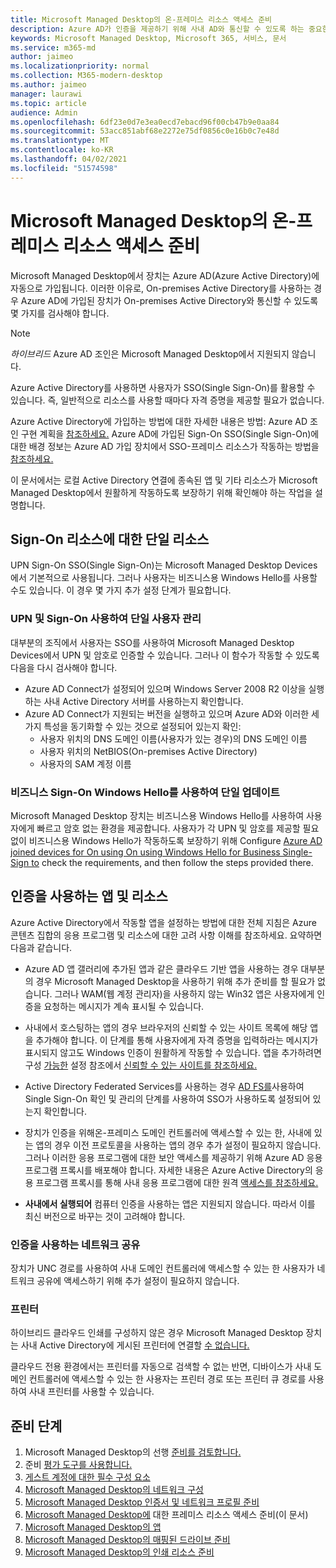 ```yaml
---
title: Microsoft Managed Desktop의 온-프레미스 리소스 액세스 준비
description: Azure AD가 인증을 제공하기 위해 사내 AD와 통신할 수 있도록 하는 중요한 단계
keywords: Microsoft Managed Desktop, Microsoft 365, 서비스, 문서
ms.service: m365-md
author: jaimeo
ms.localizationpriority: normal
ms.collection: M365-modern-desktop
ms.author: jaimeo
manager: laurawi
ms.topic: article
audience: Admin
ms.openlocfilehash: 6df23e0d7e3ea0ecd7ebacd96f00cb47b9e0aa84
ms.sourcegitcommit: 53acc851abf68e2272e75df0856c0e16b0c7e48d
ms.translationtype: MT
ms.contentlocale: ko-KR
ms.lasthandoff: 04/02/2021
ms.locfileid: "51574598"
---
```

#  <a name="prepare-on-premises-resources-access-for-microsoft-managed-desktop"></a>Microsoft Managed Desktop의 온-프레미스 리소스 액세스 준비

Microsoft Managed Desktop에서 장치는 Azure AD(Azure Active Directory)에 자동으로 가입됩니다. 이러한 이유로, On-premises Active Directory를 사용하는 경우 Azure AD에 가입된 장치가 On-premises Active Directory와 통신할 수 있도록 몇 가지를 검사해야 합니다. 

> [!NOTE]  
> *하이브리드* Azure AD 조인은 Microsoft Managed Desktop에서 지원되지 않습니다.

Azure Active Directory를 사용하면 사용자가 SSO(Single Sign-On)를 활용할 수 있습니다. 즉, 일반적으로 리소스를 사용할 때마다 자격 증명을 제공할 필요가 없습니다.

Azure Active Directory에 가입하는 방법에 대한 자세한 내용은 방법: Azure AD 조인 구현 계획을 [참조하세요.](/azure/active-directory/devices/azureadjoin-plan) Azure AD에 가입된 Sign-On SSO(Single Sign-On)에 대한 배경 정보는 Azure AD 가입 장치에서 SSO-프레미스 리소스가 작동하는 방법을 [참조하세요.](/azure/active-directory/devices/azuread-join-sso#how-it-works)


이 문서에서는 로컬 Active Directory 연결에 종속된 앱 및 기타 리소스가 Microsoft Managed Desktop에서 원활하게 작동하도록 보장하기 위해 확인해야 하는 작업을 설명합니다.


## <a name="single-sign-on-for-on-premises-resources"></a>Sign-On 리소스에 대한 단일 리소스

UPN Sign-On SSO(Single Sign-On)는 Microsoft Managed Desktop Devices에서 기본적으로 사용됩니다. 그러나 사용자는 비즈니스용 Windows Hello를 사용할 수도 있습니다. 이 경우 몇 가지 추가 설정 단계가 필요합니다. 

### <a name="single-sign-on-by-using-upn-and-password"></a>UPN 및 Sign-On 사용하여 단일 사용자 관리

대부분의 조직에서 사용자는 SSO를 사용하여 Microsoft Managed Desktop Devices에서 UPN 및 암호로 인증할 수 있습니다. 그러나 이 함수가 작동할 수 있도록 다음을 다시 검사해야 합니다.

- Azure AD Connect가 설정되어 있으며 Windows Server 2008 R2 이상을 실행하는 사내 Active Directory 서버를 사용하는지 확인합니다.
- Azure AD Connect가 지원되는 버전을 실행하고 있으며 Azure AD와 이러한 세 가지 특성을 동기화할 수 있는 것으로 설정되어 있는지 확인: 
    - 사용자 위치의 DNS 도메인 이름(사용자가 있는 경우)의 DNS 도메인 이름
    - 사용자 위치의 NetBIOS(On-premises Active Directory)
    - 사용자의 SAM 계정 이름


### <a name="single-sign-on-by-using-windows-hello-for-business"></a>비즈니스 Sign-On Windows Hello를 사용하여 단일 업데이트

Microsoft Managed Desktop 장치는 비즈니스용 Windows Hello를 사용하여 사용자에게 빠르고 암호 없는 환경을 제공합니다. 사용자가 각 UPN 및 암호를 제공할 필요 없이 비즈니스용 Windows Hello가 작동하도록 보장하기 위해 Configure [Azure AD joined devices for On using On using Windows Hello for Business Single-Sign to](/windows/security/identity-protection/hello-for-business/hello-hybrid-aadj-sso-base) check the requirements, and then follow the steps provided there.


## <a name="apps-and-resources-that-use-authentication"></a>인증을 사용하는 앱 및 리소스

Azure [](/azure/active-directory/devices/azureadjoin-plan#understand-considerations-for-applications-and-resources) Active Directory에서 작동할 앱을 설정하는 방법에 대한 전체 지침은 Azure 콘텐츠 집합의 응용 프로그램 및 리소스에 대한 고려 사항 이해를 참조하세요. 요약하면 다음과 같습니다.


- Azure AD 앱 갤러리에 추가된 앱과 같은 클라우드 기반 앱을 사용하는 경우 대부분의 경우 Microsoft Managed Desktop을 사용하기 위해 추가 준비를 할 필요가 없습니다. 그러나 WAM(웹 계정 관리자)을 사용하지 않는 Win32 앱은 사용자에게 인증을 요청하는 메시지가 계속 표시될 수 있습니다.

- 사내에서 호스팅하는 앱의 경우 브라우저의 신뢰할 수 있는 사이트 목록에 해당 앱을 추가해야 합니다. 이 단계를 통해 사용자에게 자격 증명을 입력하라는 메시지가 표시되지 않고도 Windows 인증이 원활하게 작동할 수 있습니다. 앱을 추가하려면 구성 [가능한](../working-with-managed-desktop/config-setting-ref.md#trusted-sites) 설정 참조에서 [신뢰할 수 있는 사이트를 참조하세요.](../working-with-managed-desktop/config-setting-ref.md)

- Active Directory Federated Services를 사용하는 경우 [AD FS를](/previous-versions/azure/azure-services/jj151809(v=azure.100))사용하여 Single Sign-On 확인 및 관리의 단계를 사용하여 SSO가 사용하도록 설정되어 있는지 확인합니다. 

- 장치가 인증을 위해온-프레미스 도메인 컨트롤러에 액세스할 수 있는 한, 사내에 있는 앱의 경우 이전 프로토콜을 사용하는 앱의 경우 추가 설정이 필요하지 않습니다. 그러나 이러한 응용 프로그램에 대한 보안 액세스를 제공하기 위해 Azure AD 응용 프로그램 프록시를 배포해야 합니다. 자세한 내용은 Azure Active Directory의 응용 프로그램 프록시를 통해 사내 응용 프로그램에 대한 원격 [액세스를 참조하세요.](/azure/active-directory/manage-apps/application-proxy)

- **사내에서 실행되어** 컴퓨터 인증을 사용하는 앱은 지원되지 않습니다. 따라서 이를 최신 버전으로 바꾸는 것이 고려해야 합니다.

### <a name="network-shares-that-use-authentication"></a>인증을 사용하는 네트워크 공유

장치가 UNC 경로를 사용하여 사내 도메인 컨트롤러에 액세스할 수 있는 한 사용자가 네트워크 공유에 액세스하기 위해 추가 설정이 필요하지 않습니다.

### <a name="printers"></a>프린터

하이브리드 클라우드 인쇄를 구성하지 않은 경우 Microsoft Managed Desktop 장치는 사내 Active Directory에 게시된 프린터에 연결할 [수 없습니다.](/windows-server/administration/hybrid-cloud-print/hybrid-cloud-print-deploy)

클라우드 전용 환경에서는 프린터를 자동으로 검색할 수 없는 반면, 디바이스가 사내 도메인 컨트롤러에 액세스할 수 있는 한 사용자는 프린터 경로 또는 프린터 큐 경로를 사용하여 사내 프린터를 사용할 수 있습니다.

<!--add fuller material on printers when available-->
## <a name="steps-to-get-ready"></a>준비 단계

1. Microsoft Managed Desktop의 선행 [준비를 검토합니다.](prerequisites.md)
2. 준비 [평가 도구를 사용합니다.](readiness-assessment-tool.md)
3. [게스트 계정에 대한 필수 구성 요소](guest-accounts.md)
4. [Microsoft Managed Desktop의 네트워크 구성](network.md)
5. [Microsoft Managed Desktop 인증서 및 네트워크 프로필 준비](certs-wifi-lan.md)
6. [Microsoft Managed Desktop에](authentication.md) 대한 프레미스 리소스 액세스 준비(이 문서)
7. [Microsoft Managed Desktop의 앱](apps.md)
8. [Microsoft Managed Desktop의 매핑된 드라이브 준비](mapped-drives.md)
9. [Microsoft Managed Desktop의 인쇄 리소스 준비](printing.md)
